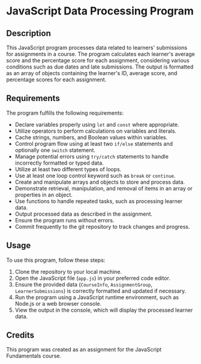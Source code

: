 # JavaScript Data Processing Program

## Description
This JavaScript program processes data related to learners' submissions for assignments in a course. The program calculates each learner's average score and the percentage score for each assignment, considering various conditions such as due dates and late submissions. The output is formatted as an array of objects containing the learner's ID, average score, and percentage scores for each assignment.

## Requirements
The program fulfills the following requirements:

- Declare variables properly using `let` and `const` where appropriate.
- Utilize operators to perform calculations on variables and literals.
- Cache strings, numbers, and Boolean values within variables.
- Control program flow using at least two `if/else` statements and optionally one `switch` statement.
- Manage potential errors using `try/catch` statements to handle incorrectly formatted or typed data.
- Utilize at least two different types of loops.
- Use at least one loop control keyword such as `break` or `continue`.
- Create and manipulate arrays and objects to store and process data.
- Demonstrate retrieval, manipulation, and removal of items in an array or properties in an object.
- Use functions to handle repeated tasks, such as processing learner data.
- Output processed data as described in the assignment.
- Ensure the program runs without errors.
- Commit frequently to the git repository to track changes and progress.

## Usage
To use this program, follow these steps:
1. Clone the repository to your local machine.
2. Open the JavaScript file (`app.js`) in your preferred code editor.
3. Ensure the provided data (`CourseInfo`, `AssignmentGroup`, `LearnerSubmissions`) is correctly formatted and updated if necessary.
4. Run the program using a JavaScript runtime environment, such as Node.js or a web browser console.
5. View the output in the console, which will display the processed learner data.

## Credits
This program was created as an assignment for the JavaScript Fundamentals course. 


